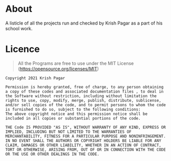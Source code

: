 # About
A listicle of all the projects run and checked by Krish Pagar as a part of his school work.

# Licence 
>All the Programs are free to use under the MIT License (https://opensource.org/licenses/MIT)
```
Copyright 2021 Krish Pagar

Permission is hereby granted, free of charge, to any person obtaining a copy of these codes and associated documentation files , to deal in the Software without restriction, including without limitation the rights to use, copy, modify, merge, publish, distribute, sublicense, and/or sell copies of the code, and to permit persons to whom the code is furnished to do so, subject to the following conditions:
The above copyright notice and this permission notice shall be included in all copies or substantial portions of the code.

THE Code IS PROVIDED "AS IS", WITHOUT WARRANTY OF ANY KIND, EXPRESS OR IMPLIED, INCLUDING BUT NOT LIMITED TO THE WARRANTIES OF MERCHANTABILITY, FITNESS FOR A PARTICULAR PURPOSE AND NONINFRINGEMENT. IN NO EVENT SHALL THE AUTHORS OR COPYRIGHT HOLDERS BE LIABLE FOR ANY CLAIM, DAMAGES OR OTHER LIABILITY, WHETHER IN AN ACTION OF CONTRACT, TORT OR OTHERWISE, ARISING FROM, OUT OF OR IN CONNECTION WITH THE CODE OR THE USE OR OTHER DEALINGS IN THE CODE.
```
